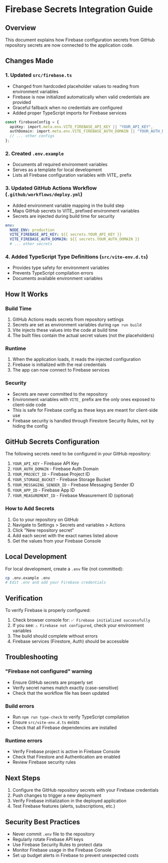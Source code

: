 # Firebase Secrets Integration Guide

## Overview
This document explains how Firebase configuration secrets from GitHub repository secrets are now connected to the application code.

## Changes Made

### 1. Updated `src/firebase.ts`
- Changed from hardcoded placeholder values to reading from environment variables
- Firebase is now initialized automatically when valid credentials are provided
- Graceful fallback when no credentials are configured
- Added proper TypeScript imports for Firebase services

```typescript
const firebaseConfig = {
  apiKey: import.meta.env.VITE_FIREBASE_API_KEY || "YOUR_API_KEY",
  authDomain: import.meta.env.VITE_FIREBASE_AUTH_DOMAIN || "YOUR_AUTH_DOMAIN",
  // ... other configs
};
```

### 2. Created `.env.example`
- Documents all required environment variables
- Serves as a template for local development
- Lists all Firebase configuration variables with VITE_ prefix

### 3. Updated GitHub Actions Workflow (`.github/workflows/deploy.yml`)
- Added environment variable mapping in the build step
- Maps GitHub secrets to VITE_ prefixed environment variables
- Secrets are injected during build time for security

```yaml
env:
  NODE_ENV: production
  VITE_FIREBASE_API_KEY: ${{ secrets.YOUR_API_KEY }}
  VITE_FIREBASE_AUTH_DOMAIN: ${{ secrets.YOUR_AUTH_DOMAIN }}
  # ... other secrets
```

### 4. Added TypeScript Type Definitions (`src/vite-env.d.ts`)
- Provides type safety for environment variables
- Prevents TypeScript compilation errors
- Documents available environment variables

## How It Works

### Build Time
1. GitHub Actions reads secrets from repository settings
2. Secrets are set as environment variables during `npm run build`
3. Vite injects these values into the code at build time
4. The built files contain the actual secret values (not the placeholders)

### Runtime
1. When the application loads, it reads the injected configuration
2. Firebase is initialized with the real credentials
3. The app can now connect to Firebase services

### Security
- Secrets are never committed to the repository
- Environment variables with `VITE_` prefix are the only ones exposed to client-side code
- This is safe for Firebase config as these keys are meant for client-side use
- Firebase security is handled through Firestore Security Rules, not by hiding the config

## GitHub Secrets Configuration

The following secrets need to be configured in your GitHub repository:

1. `YOUR_API_KEY` - Firebase API Key
2. `YOUR_AUTH_DOMAIN` - Firebase Auth Domain  
3. `YOUR_PROJECT_ID` - Firebase Project ID
4. `YOUR_STORAGE_BUCKET` - Firebase Storage Bucket
5. `YOUR_MESSAGING_SENDER_ID` - Firebase Messaging Sender ID
6. `YOUR_APP_ID` - Firebase App ID
7. `YOUR_MEASUREMENT_ID` - Firebase Measurement ID (optional)

### How to Add Secrets
1. Go to your repository on GitHub
2. Navigate to Settings > Secrets and variables > Actions
3. Click "New repository secret"
4. Add each secret with the exact names listed above
5. Get the values from your Firebase Console

## Local Development

For local development, create a `.env` file (not committed):

```bash
cp .env.example .env
# Edit .env and add your Firebase credentials
```

## Verification

To verify Firebase is properly configured:

1. Check browser console for: `✅ Firebase initialized successfully`
2. If you see: `⚠️ Firebase not configured`, check your environment variables
3. The build should complete without errors
4. Firebase services (Firestore, Auth) should be accessible

## Troubleshooting

### "Firebase not configured" warning
- Ensure GitHub secrets are properly set
- Verify secret names match exactly (case-sensitive)
- Check that the workflow file has been updated

### Build errors
- Run `npm run type-check` to verify TypeScript compilation
- Ensure `src/vite-env.d.ts` exists
- Check that all Firebase dependencies are installed

### Runtime errors
- Verify Firebase project is active in Firebase Console
- Check that Firestore and Authentication are enabled
- Review Firebase security rules

## Next Steps

1. Configure the GitHub repository secrets with your Firebase credentials
2. Push changes to trigger a new deployment
3. Verify Firebase initialization in the deployed application
4. Test Firebase features (alerts, subscriptions, etc.)

## Security Best Practices

- Never commit `.env` file to the repository
- Regularly rotate Firebase API keys
- Use Firebase Security Rules to protect data
- Monitor Firebase usage in the Firebase Console
- Set up budget alerts in Firebase to prevent unexpected costs
